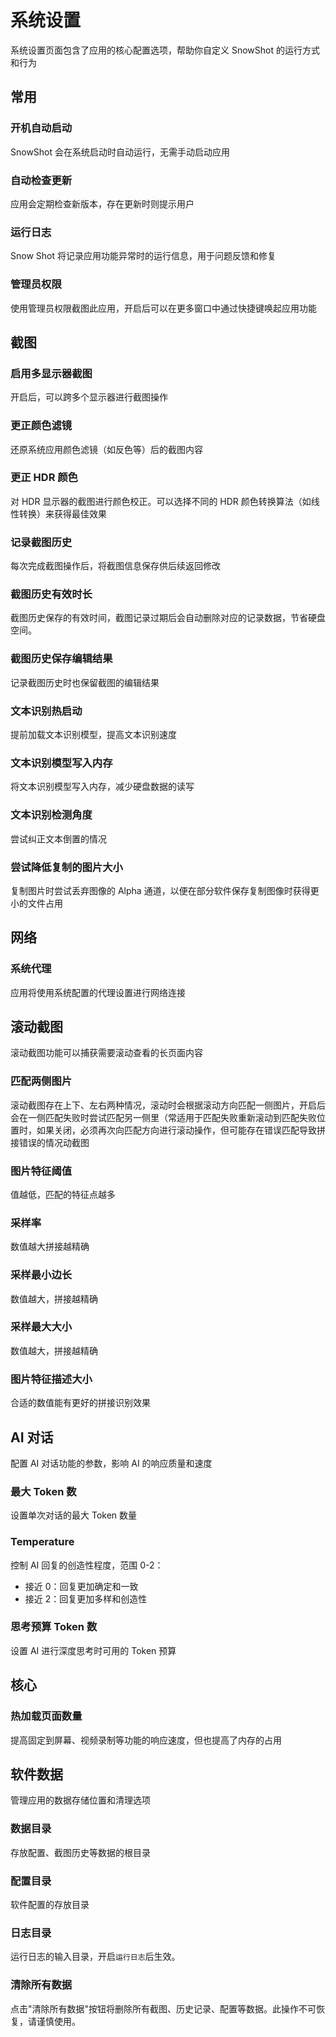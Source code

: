 # 系统设置

系统设置页面包含了应用的核心配置选项，帮助你自定义 SnowShot 的运行方式和行为

## 常用

### 开机自动启动

SnowShot 会在系统启动时自动运行，无需手动启动应用

### 自动检查更新

应用会定期检查新版本，存在更新时则提示用户

### 运行日志

Snow Shot 将记录应用功能异常时的运行信息，用于问题反馈和修复

### 管理员权限

使用管理员权限截图此应用，开启后可以在更多窗口中通过快捷键唤起应用功能

## 截图

### 启用多显示器截图

开启后，可以跨多个显示器进行截图操作

### 更正颜色滤镜

还原系统应用颜色滤镜（如反色等）后的截图内容

### 更正 HDR 颜色

对 HDR 显示器的截图进行颜色校正。可以选择不同的 HDR 颜色转换算法（如线性转换）来获得最佳效果

### 记录截图历史

每次完成截图操作后，将截图信息保存供后续返回修改

### 截图历史有效时长

截图历史保存的有效时间，截图记录过期后会自动删除对应的记录数据，节省硬盘空间。

### 截图历史保存编辑结果

记录截图历史时也保留截图的编辑结果

### 文本识别热启动

提前加载文本识别模型，提高文本识别速度

### 文本识别模型写入内存

将文本识别模型写入内存，减少硬盘数据的读写

### 文本识别检测角度

尝试纠正文本倒置的情况

### 尝试降低复制的图片大小

复制图片时尝试丢弃图像的 Alpha 通道，以便在部分软件保存复制图像时获得更小的文件占用

## 网络

### 系统代理

应用将使用系统配置的代理设置进行网络连接

## 滚动截图

滚动截图功能可以捕获需要滚动查看的长页面内容

### 匹配两侧图片

滚动截图存在上下、左右两种情况，滚动时会根据滚动方向匹配一侧图片，开启后会在一侧匹配失败时尝试匹配另一侧里（常适用于匹配失败重新滚动到匹配失败位置时，如果关闭，必须再次向匹配方向进行滚动操作，但可能存在错误匹配导致拼接错误的情况动截图

### 图片特征阈值

值越低，匹配的特征点越多

### 采样率

数值越大拼接越精确

### 采样最小边长

数值越大，拼接越精确

### 采样最大大小

数值越大，拼接越精确

### 图片特征描述大小

合适的数值能有更好的拼接识别效果

## AI 对话

配置 AI 对话功能的参数，影响 AI 的响应质量和速度

### 最大 Token 数

设置单次对话的最大 Token 数量

### Temperature

控制 AI 回复的创造性程度，范围 0-2：
- 接近 0：回复更加确定和一致
- 接近 2：回复更加多样和创造性

### 思考预算 Token 数

设置 AI 进行深度思考时可用的 Token 预算

## 核心

### 热加载页面数量

提高固定到屏幕、视频录制等功能的响应速度，但也提高了内存的占用

## 软件数据

管理应用的数据存储位置和清理选项

### 数据目录

存放配置、截图历史等数据的根目录

### 配置目录

软件配置的存放目录

### 日志目录

运行日志的输入目录，开启`运行日志`后生效。

### 清除所有数据

点击"清除所有数据"按钮将删除所有截图、历史记录、配置等数据。此操作不可恢复，请谨慎使用。
